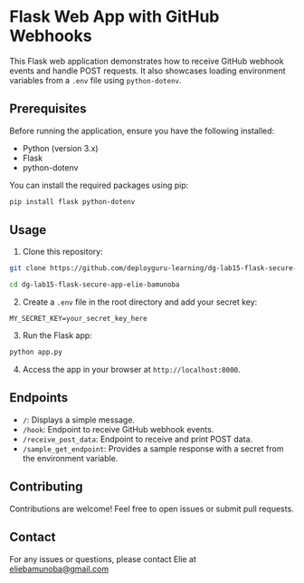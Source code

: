 
# Flask Web App with GitHub Webhooks

This Flask web application demonstrates how to receive GitHub webhook events and handle POST requests. It also showcases loading environment variables from a `.env` file using `python-dotenv`.

## Prerequisites

Before running the application, ensure you have the following installed:

- Python (version 3.x)
- Flask
- python-dotenv

You can install the required packages using pip:

```bash
pip install flask python-dotenv
```

## Usage

1. Clone this repository:

```bash
git clone https://github.com/deployguru-learning/dg-lab15-flask-secure-app-elie-bamunoba.git

cd dg-lab15-flask-secure-app-elie-bamunoba
```

2. Create a `.env` file in the root directory and add your secret key:

```plaintext
MY_SECRET_KEY=your_secret_key_here
```

3. Run the Flask app:

```bash
python app.py
```

4. Access the app in your browser at `http://localhost:8000`.

## Endpoints

- `/`: Displays a simple message.
- `/hook`: Endpoint to receive GitHub webhook events.
- `/receive_post_data`: Endpoint to receive and print POST data.
- `/sample_get_endpoint`: Provides a sample response with a secret from the environment variable.

## Contributing

Contributions are welcome! Feel free to open issues or submit pull requests.


## Contact
For any issues or questions, please contact Elie at eliebamunoba@gmail.com


